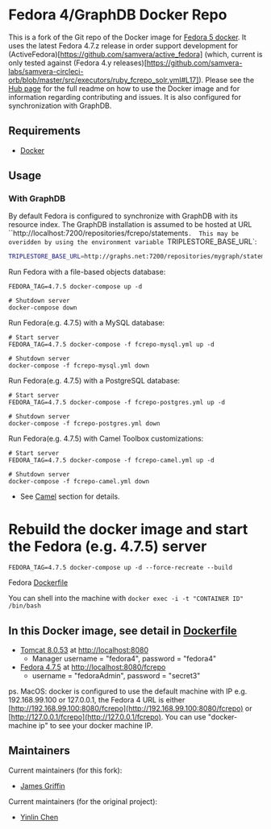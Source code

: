 # Fedora 4/GraphDB Docker Repo

This is a fork of the Git repo of the Docker image for [Fedora 5 docker](https://hub.docker.com/r/yinlinchen/fcrepo4-docker/). It uses the latest Fedora 4.7.z release in order support development for (ActiveFedora)[https://github.com/samvera/active_fedora] (which, current is only tested against (Fedora 4.y releases)[https://github.com/samvera-labs/samvera-circleci-orb/blob/master/src/executors/ruby_fcrepo_solr.yml#L17]).  Please see the [Hub page](https://hub.docker.com/r/yinlinchen/fcrepo4-docker/) for the full readme on how to use the Docker image and for information regarding contributing and issues. It is also configured for synchronization with GraphDB.

## Requirements

* [Docker](https://www.docker.com/)

## Usage

### With GraphDB
By default Fedora is configured to synchronize with GraphDB with its resource 
index. The GraphDB installation is assumed to be hosted at URL ``http://localhost:7200/repositories/fcrepo/statements`. 
This may be overidden by using the environment variable `TRIPLESTORE_BASE_URL`:
```bash
TRIPLESTORE_BASE_URL=http://graphs.net:7200/repositories/mygraph/statements docker-compose up -d
```

Run Fedora with a file-based objects database:
```
FEDORA_TAG=4.7.5 docker-compose up -d

# Shutdown server
docker-compose down
```

Run Fedora(e.g. 4.7.5) with a MySQL database:
```
# Start server
FEDORA_TAG=4.7.5 docker-compose -f fcrepo-mysql.yml up -d

# Shutdown server
docker-compose -f fcrepo-mysql.yml down
```

Run Fedora(e.g. 4.7.5) with a PostgreSQL database:
```
# Start server
FEDORA_TAG=4.7.5 docker-compose -f fcrepo-postgres.yml up -d

# Shutdown server
docker-compose -f fcrepo-postgres.yml down
```

Run Fedora(e.g. 4.7.5) with Camel Toolbox customizations:
```
# Start server
FEDORA_TAG=4.7.5 docker-compose -f fcrepo-camel.yml up -d

# Shutdown server
docker-compose -f fcrepo-camel.yml down
```
 * See [Camel](docker/services/fcrepo-camel) section for details.

# Rebuild the docker image and start the Fedora (e.g. 4.7.5) server
```
FEDORA_TAG=4.7.5 docker-compose up -d --force-recreate --build
```
Fedora [Dockerfile](docker/services/fcrepo/Dockerfile)

You can shell into the machine with `docker exec -i -t "CONTAINER ID" /bin/bash`

## In this Docker image, see detail in [Dockerfile](docker/services/fcrepo/Dockerfile)

  * [Tomcat 8.0.53](https://tomcat.apache.org) at [http://localhost:8080](http://localhost:8080)
    * Manager username = "fedora4", password = "fedora4"
  * [Fedora 4.7.5](https://wiki.duraspace.org/display/FF/Downloads) at [http://localhost:8080/fcrepo](http://localhost:8080/fcrepo)
    * username = "fedoraAdmin", password = "secret3"

  ps. MacOS: docker is configured to use the default machine with IP e.g. 192.168.99.100 or 127.0.0.1, the Fedora 4 URL is either [http://192.168.99.100:8080/fcrepo](http://192.168.99.100:8080/fcrepo) or [http://127.0.0.1/fcrepo](http://127.0.0.1/fcrepo). You can use "docker-machine ip" to see your docker machine IP.

## Maintainers

Current maintainers (for this fork):

* [James Griffin](https://github.com/jrgriffiniii)

Current maintainers (for the original project):
* [Yinlin Chen](https://github.com/yinlinchen)

